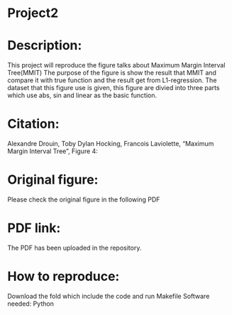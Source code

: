 # Project2

# Description:
This project will reproduce the figure talks about Maximum Margin Interval Tree(MMIT) The purpose of the figure is show the result that
MMIT and compare it with true function and the result get from L1-regression. The dataset that this figure use is given, this figure are
divied into three parts which use abs, sin and linear as the basic function.

# Citation:
Alexandre Drouin, Toby Dylan Hocking, Francois Laviolette, “Maximum Margin Interval Tree”, Figure 4:

# Original figure:
Please check the original figure in the following PDF 

# PDF link:
The PDF has been uploaded in the repository.

# How to reproduce:
Download the fold which include the code and run Makefile
Software needed: Python
